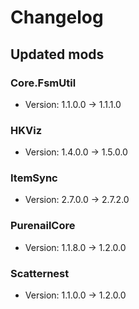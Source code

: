 # Changelog


## Updated mods

### Core.FsmUtil

- Version: 1.1.0.0 -> 1.1.1.0

### HKViz

- Version: 1.4.0.0 -> 1.5.0.0

### ItemSync

- Version: 2.7.0.0 -> 2.7.2.0

### PurenailCore

- Version: 1.1.8.0 -> 1.2.0.0

### Scatternest

- Version: 1.1.0.0 -> 1.2.0.0

